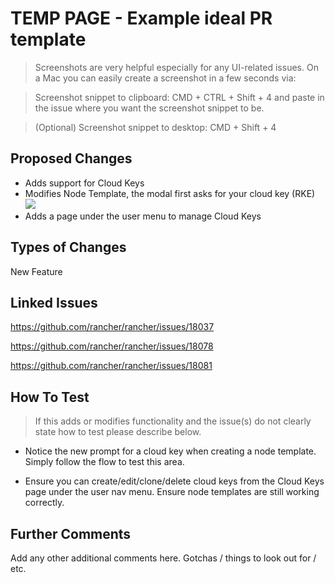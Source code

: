 # TEMP PAGE - Example ideal PR template

> Screenshots are very helpful especially for any UI-related issues. On a Mac you can easily create a screenshot in a few seconds via:

> Screenshot snippet to clipboard: CMD + CTRL + Shift + 4 and paste in the issue where you want the screenshot snippet to be.

> (Optional) Screenshot snippet to desktop: CMD + Shift + 4


## Proposed Changes
- Adds support for Cloud Keys
- Modifies Node Template, the modal first asks for your cloud key (RKE)
![](https://i.ibb.co/2ZzL6C0/Screen-Shot-2019-02-20-at-10-18-29-AM.png)
- Adds a page under the user menu to manage Cloud Keys

## Types of Changes
New Feature

## Linked Issues
https://github.com/rancher/rancher/issues/18037

https://github.com/rancher/rancher/issues/18078

https://github.com/rancher/rancher/issues/18081

## How To Test
> If this adds or modifies functionality and the issue(s) do not clearly state how to test please describe below.
- Notice the new prompt for a cloud key when creating a node template. Simply follow the flow to test this area. 

- Ensure you can create/edit/clone/delete cloud keys from the Cloud Keys page under the user nav menu. Ensure node templates are still working correctly.

## Further Comments
Add any other additional comments here. Gotchas / things to look out for / etc.